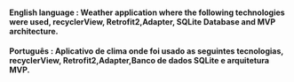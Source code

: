 #### English language : Weather application where the following technologies were used, recyclerView, Retrofit2,Adapter, SQLite Database and MVP architecture.
#### Português : Aplicativo de clima onde foi usado as seguintes tecnologias, recyclerView, Retrofit2,Adapter,Banco de dados SQLite e arquitetura MVP.
